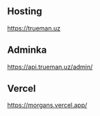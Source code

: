 ## Hosting
https://trueman.uz

## Adminka
https://api.trueman.uz/admin/

## Vercel
https://morgans.vercel.app/
